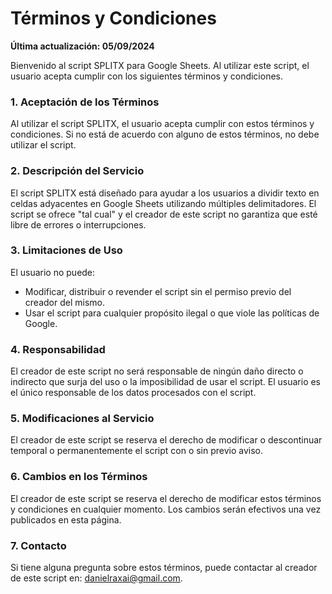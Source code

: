 # Términos y Condiciones

**Última actualización: 05/09/2024**

Bienvenido al script SPLITX para Google Sheets. Al utilizar este script, el usuario acepta cumplir con los siguientes términos y condiciones.

### 1. Aceptación de los Términos

Al utilizar el script SPLITX, el usuario acepta cumplir con estos términos y condiciones. Si no está de acuerdo con alguno de estos términos, no debe utilizar el script.

### 2. Descripción del Servicio

El script SPLITX está diseñado para ayudar a los usuarios a dividir texto en celdas adyacentes en Google Sheets utilizando múltiples delimitadores. El script se ofrece "tal cual" y el creador de este script no garantiza que esté libre de errores o interrupciones.

### 3. Limitaciones de Uso

El usuario no puede:
- Modificar, distribuir o revender el script sin el permiso previo del creador del mismo.
- Usar el script para cualquier propósito ilegal o que viole las políticas de Google.

### 4. Responsabilidad

El creador de este script no será responsable de ningún daño directo o indirecto que surja del uso o la imposibilidad de usar el script. El usuario es el único responsable de los datos procesados con el script.

### 5. Modificaciones al Servicio

El creador de este script se reserva el derecho de modificar o descontinuar temporal o permanentemente el script con o sin previo aviso.

### 6. Cambios en los Términos

El creador de este script se reserva el derecho de modificar estos términos y condiciones en cualquier momento. Los cambios serán efectivos una vez publicados en esta página.

### 7. Contacto

Si tiene alguna pregunta sobre estos términos, puede contactar al creador de este script en: danielraxai@gmail.com.
